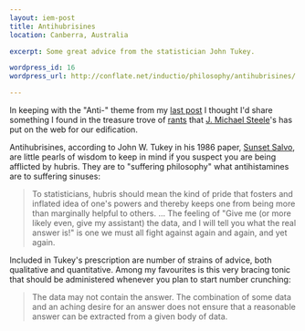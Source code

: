 ```yaml
--- 
layout: iem-post
title: Antihubrisines
location: Canberra, Australia

excerpt: Some great advice from the statistician John Tukey.

wordpress_id: 16
wordpress_url: http://conflate.net/inductio/philosophy/antihubrisines/

---
```


In keeping with the "Anti-" theme from my [last post][] I thought I'd share something I found in the treasure trove of [rants][] that [J. Michael Steele][]'s has put on the web for our edification.

Antihubrisines, according to John W. Tukey in his 1986 paper, [Sunset Salvo][], are little pearls of wisdom to keep in mind if you suspect you are being afflicted by hubris. They are to "suffering philosophy" what antihistamines are to suffering sinuses:
> To statisticians, hubris should mean the kind of pride that fosters 
> and inflated idea of one's powers and thereby keeps one from being 
> more than marginally helpful to others. ... The feeling of "Give me
> (or more likely even, give my assistant) the data, and I will tell
> you what the real answer is!" is one we must all fight against again
> and again, and yet again.

Included in Tukey's prescription are number of strains of advice, both qualitative and quantitative. Among my favourites is this very bracing tonic that should be administered whenever you plan to start number crunching:
> The data may not contain the answer. The combination of some data 
> and an aching desire for an answer does not ensure that a 
> reasonable answer can be extracted from a given body of data.

[last post]: http://conflate.net/inductio/theory/anti-learning
[rants]: http://www-stat.wharton.upenn.edu/~steele/Rants.htm
[j. michael steele]: http://www-stat.wharton.upenn.edu/~steele/
[sunset salvo]: http://www-stat.wharton.upenn.edu/~steele/HoldingPen/SunsetSalvo.pdf
